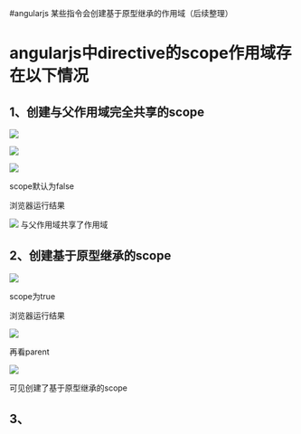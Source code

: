 #angularjs 某些指令会创建基于原型继承的作用域（后续整理）

# angularjs中directive的scope作用域存在以下情况
## 1、创建与父作用域完全共享的scope
![](http://ww1.sinaimg.cn/large/006pZUF1gw1fbk667yvycj30ld021mxn.jpg)


![](http://ww4.sinaimg.cn/large/006pZUF1gw1fbk68nsogcj30bz0a3761.jpg)

![](http://ww3.sinaimg.cn/large/006pZUF1gw1fbk6by8fhkj30fs064wfg.jpg)

scope默认为false

浏览器运行结果

![](http://ww4.sinaimg.cn/large/006pZUF1gw1fbk6dovxezj309v0a7t9y.jpg)
与父作用域共享了作用域
## 2、创建基于原型继承的scope

![](http://ww4.sinaimg.cn/large/006pZUF1gw1fbk6fy526mj30fs066756.jpg)

scope为true

浏览器运行结果

![](http://ww3.sinaimg.cn/large/006pZUF1gw1fbk6h7fvrnj30bb06fwf7.jpg)

再看parent

![](http://ww1.sinaimg.cn/large/006pZUF1gw1fbk6idj67bj30bl08vq4a.jpg)


可见创建了基于原型继承的scope

## 3、